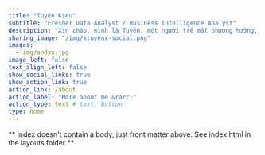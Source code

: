 ```yaml
---
title: "Tuyen Kieu"
subtitle: "Fresher Data Analyst / Business Intelligence Analyst"
description: "Xin chào, mình là Tuyến, một người trẻ mất phương hướng, đang trên đường đi tìm câu trả lời cho câu hỏi: _Who am I?_ Blog này, là nơi mình tổng hợp và lưu trữ lại các kiến thức mình học tập trong những năm gần đây về phân tích dữ liệu."
sharing_image: "/img/ktuyenx-social.png"
images:
  - img/andyx.jpg
image_left: false
text_align_left: false
show_social_links: true
show_action_link: true
action_link: /about
action_label: "More about me &rarr;"
action_type: text # text, button
type: home
---
```


** index doesn't contain a body, just front matter above.
See index.html in the layouts folder **
